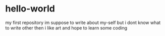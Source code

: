 # hello-world
my first repository
im suppose to write about my-self but i dont know what to write other then i like art and hope to learn some coding
